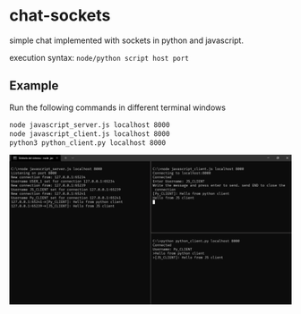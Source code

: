 # chat-sockets
simple chat implemented with sockets in python and javascript.

execution syntax: ```node/python script host port```
## Example
Run the following commands in different terminal windows
```
node javascript_server.js localhost 8000
node javascript_client.js localhost 8000
python3 python_client.py localhost 8000
```
![screenshot](./img/screenshoot.png)
